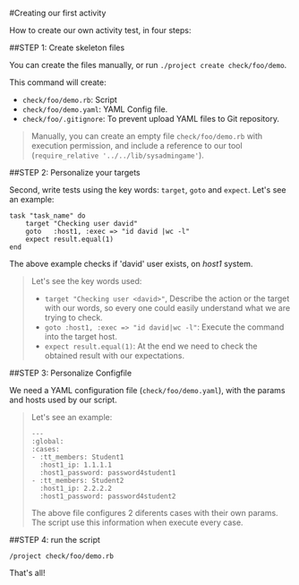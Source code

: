 
#Creating our first activity

How to create our own activity test, in four steps:

##STEP 1: Create skeleton files

You can create the files manually, or run `./project create check/foo/demo`.

This command will create:
* `check/foo/demo.rb`: Script
* `check/foo/demo.yaml`: YAML Config file.
* `check/foo/.gitignore`: To prevent upload YAML files to Git repository.


> Manually, you can create an empty file `check/foo/demo.rb` with execution permission, 
and include a reference to our tool (`require_relative '../../lib/sysadmingame'`).

##STEP 2: Personalize your targets

Second, write tests using the key words: `target`, `goto` and `expect`.
Let's see an example:

```
task "task_name" do
	target "Checking user david"
	goto   :host1, :exec => "id david |wc -l"
	expect result.equal(1)
end
```

The above example checks if 'david' user exists, on *host1* system.

> Let's see the key words used:
>
> * `target "Checking user <david>"`, Describe the action or the target 
with our words, so every one could easily understand what we are trying
to check.
> * `goto :host1, :exec => "id david|wc -l"`: Execute the command 
into the target host.
> * `expect result.equal(1)`: At the end we need to check the obtained 
result with our expectations.

##STEP 3: Personalize Configfile

We need a YAML configuration file (`check/foo/demo.yaml`), with 
the params and hosts used by our script.

> Let's see an example:
>
> ```
> ---
> :global:
> :cases:
> - :tt_members: Student1
>   :host1_ip: 1.1.1.1
>   :host1_password: password4student1
> - :tt_members: Student2
>   :host1_ip: 2.2.2.2
>   :host1_password: password4student2
> ```
> The above file configures 2 diferents cases with their own params. The script
> use this information when execute every case.

##STEP 4: run the script

`/project check/foo/demo.rb`

That's all!
